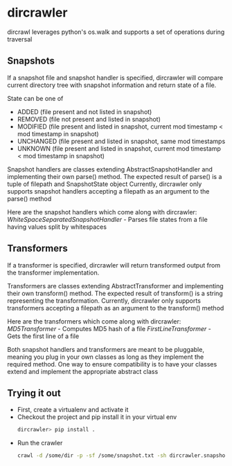 # dircrawler
dircrawl leverages python's os.walk and supports a set of operations during traversal

## Snapshots
If a snapshot file and snapshot handler is specified, dircrawler will compare current directory tree
with snapshot information and return state of a file.

State can be one of
- ADDED (file present and not listed in snapshot)
- REMOVED (file not present and listed in snapshot)
- MODIFIED (file present and listed in snapshot, current mod timestamp < mod timestamp in snapshot)
- UNCHANGED (file present and listed in snapshot, same mod timestamps
- UNKNOWN (file present and listed in snapshot, current mod timestamp < mod timestamp in snapshot)

Snapshot handlers are classes extending AbstractSnapshotHandler and implementing their own parse()
method. The expected result of parse() is a tuple of filepath and SnapshotState object
Currently, dircrawler only supports snapshot handlers accepting a filepath as an argument to
the parse() method

Here are the snapshot handlers which come along with dircrawler:
*WhiteSpaceSeparatedSnapshotHandler* - Parses file states from a file having values split by whitespaces


## Transformers
If a transformer is specified, dircrawler will return transformed output from the transformer
implementation.

Transformers are classes extending AbstractTransformer and implementing their own transform() method.
The expected result of transform() is a string representing the transformation.
Currently, dircrawler only supports transformers accepting a filepath as an argument to
the transform() method

Here are the transformers which come along with dircrawler:
*MD5Transformer* - Computes MD5 hash of a file
*FirstLineTransformer* - Gets the first line of a file

Both snapshot handlers and transformers are meant to be pluggable, meaning you plug in your own classes
as long as they implement the required method. One way to ensure compatibility is to have your classes
extend and implement the appropriate abstract class

## Trying it out
- First, create a virtualenv and activate it
- Checkout the project and pip install it in your virtual env
    ```bash
    dircrawler> pip install .
    ```
- Run the crawler
    ```bash
    crawl -d /some/dir -p -sf /some/snapshot.txt -sh dircrawler.snapshot_handlers.WhiteSpaceSeparatedSnapshotHandler -t dircrawler.transformers.FirstLineTransformer
    ```
